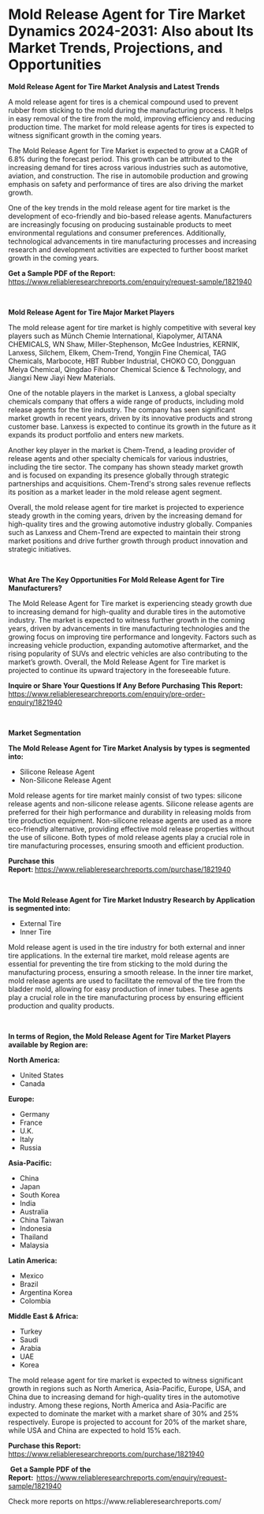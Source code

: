 <p><h1>Mold Release Agent for Tire Market Dynamics 2024-2031: Also about Its Market Trends, Projections, and Opportunities</h1></p><p><strong>Mold Release Agent for Tire Market Analysis and Latest Trends</strong></p>
<p><p>A mold release agent for tires is a chemical compound used to prevent rubber from sticking to the mold during the manufacturing process. It helps in easy removal of the tire from the mold, improving efficiency and reducing production time. The market for mold release agents for tires is expected to witness significant growth in the coming years.</p><p>The Mold Release Agent for Tire Market is expected to grow at a CAGR of 6.8% during the forecast period. This growth can be attributed to the increasing demand for tires across various industries such as automotive, aviation, and construction. The rise in automobile production and growing emphasis on safety and performance of tires are also driving the market growth.</p><p>One of the key trends in the mold release agent for tire market is the development of eco-friendly and bio-based release agents. Manufacturers are increasingly focusing on producing sustainable products to meet environmental regulations and consumer preferences. Additionally, technological advancements in tire manufacturing processes and increasing research and development activities are expected to further boost market growth in the coming years.</p></p>
<p><strong>Get a Sample PDF of the Report:&nbsp;</strong> <a href="https://www.reliableresearchreports.com/enquiry/request-sample/1821940">https://www.reliableresearchreports.com/enquiry/request-sample/1821940</a></p>
<p>&nbsp;</p>
<p><strong>Mold Release Agent for Tire Major Market Players</strong></p>
<p><p>The mold release agent for tire market is highly competitive with several key players such as Münch Chemie International, Kiapolymer, AITANA CHEMICALS, WN Shaw, Miller-Stephenson, McGee Industries, KERNIK, Lanxess, Silchem, Elkem, Chem-Trend, Yongjin Fine Chemical, TAG Chemicals, Marbocote, HBT Rubber Industrial, CHOKO CO, Dongguan Meiya Chemical, Qingdao Fihonor Chemical Science & Technology, and Jiangxi New Jiayi New Materials.</p><p>One of the notable players in the market is Lanxess, a global specialty chemicals company that offers a wide range of products, including mold release agents for the tire industry. The company has seen significant market growth in recent years, driven by its innovative products and strong customer base. Lanxess is expected to continue its growth in the future as it expands its product portfolio and enters new markets.</p><p>Another key player in the market is Chem-Trend, a leading provider of release agents and other specialty chemicals for various industries, including the tire sector. The company has shown steady market growth and is focused on expanding its presence globally through strategic partnerships and acquisitions. Chem-Trend's strong sales revenue reflects its position as a market leader in the mold release agent segment.</p><p>Overall, the mold release agent for tire market is projected to experience steady growth in the coming years, driven by the increasing demand for high-quality tires and the growing automotive industry globally. Companies such as Lanxess and Chem-Trend are expected to maintain their strong market positions and drive further growth through product innovation and strategic initiatives.</p></p>
<p>&nbsp;</p>
<p><strong>What Are The Key Opportunities For Mold Release Agent for Tire Manufacturers?</strong></p>
<p><p>The Mold Release Agent for Tire market is experiencing steady growth due to increasing demand for high-quality and durable tires in the automotive industry. The market is expected to witness further growth in the coming years, driven by advancements in tire manufacturing technologies and the growing focus on improving tire performance and longevity. Factors such as increasing vehicle production, expanding automotive aftermarket, and the rising popularity of SUVs and electric vehicles are also contributing to the market’s growth. Overall, the Mold Release Agent for Tire market is projected to continue its upward trajectory in the foreseeable future.</p></p>
<p><strong>Inquire or Share Your Questions If Any Before Purchasing This Report:</strong> <a href="https://www.reliableresearchreports.com/enquiry/pre-order-enquiry/1821940">https://www.reliableresearchreports.com/enquiry/pre-order-enquiry/1821940</a></p>
<p>&nbsp;</p>
<p><strong>Market Segmentation</strong></p>
<p><strong>The Mold Release Agent for Tire Market Analysis by types is segmented into:</strong></p>
<p><ul><li>Silicone Release Agent</li><li>Non-Silicone Release Agent</li></ul></p>
<p><p>Mold release agents for tire market mainly consist of two types: silicone release agents and non-silicone release agents. Silicone release agents are preferred for their high performance and durability in releasing molds from tire production equipment. Non-silicone release agents are used as a more eco-friendly alternative, providing effective mold release properties without the use of silicone. Both types of mold release agents play a crucial role in tire manufacturing processes, ensuring smooth and efficient production.</p></p>
<p><strong>Purchase this Report:&nbsp;</strong><a href="https://www.reliableresearchreports.com/purchase/1821940">https://www.reliableresearchreports.com/purchase/1821940</a></p>
<p>&nbsp;</p>
<p><strong>The Mold Release Agent for Tire Market Industry Research by Application is segmented into:</strong></p>
<p><ul><li>External Tire</li><li>Inner Tire</li></ul></p>
<p><p>Mold release agent is used in the tire industry for both external and inner tire applications. In the external tire market, mold release agents are essential for preventing the tire from sticking to the mold during the manufacturing process, ensuring a smooth release. In the inner tire market, mold release agents are used to facilitate the removal of the tire from the bladder mold, allowing for easy production of inner tubes. These agents play a crucial role in the tire manufacturing process by ensuring efficient production and quality products.</p></p>
<p>&nbsp;</p>
<p><strong>In terms of Region, the Mold Release Agent for Tire Market Players available by Region are:</strong></p>
<p>
    <p> <strong> North America: </strong>
        <ul>
            <li>United States</li>
            <li>Canada</li>
        </ul>
        </p> 
    <p> <strong> Europe: </strong>
        <ul>
            <li>Germany</li>
            <li>France</li>
            <li>U.K.</li>
            <li>Italy</li>
            <li>Russia</li>
        </ul>
        </p> 
    <p> <strong> Asia-Pacific: </strong>
        <ul>
            <li>China</li>
            <li>Japan</li>
            <li>South Korea</li>
            <li>India</li>
            <li>Australia</li>
            <li>China Taiwan</li>
            <li>Indonesia</li>
            <li>Thailand</li>
            <li>Malaysia</li>
        </ul>
        </p> 
    <p> <strong> Latin America: </strong>
        <ul>
            <li>Mexico</li>
            <li>Brazil</li>
            <li>Argentina Korea</li>
            <li>Colombia</li>
        </ul>
        </p> 
    <p> <strong> Middle East & Africa: </strong>
        <ul>
            <li>Turkey</li>
            <li>Saudi</li>
            <li>Arabia</li>
            <li>UAE</li>
            <li>Korea</li>
        </ul>
    </p>
    </p>
<p><p>The mold release agent for tire market is expected to witness significant growth in regions such as North America, Asia-Pacific, Europe, USA, and China due to increasing demand for high-quality tires in the automotive industry. Among these regions, North America and Asia-Pacific are expected to dominate the market with a market share of 30% and 25% respectively. Europe is projected to account for 20% of the market share, while USA and China are expected to hold 15% each.</p></p>
<p><strong>Purchase this Report: </strong><a href="https://www.reliableresearchreports.com/purchase/1821940">https://www.reliableresearchreports.com/purchase/1821940</a></p>
<p>&nbsp;<strong>Get a Sample PDF of the Report:&nbsp;&nbsp;</strong><a href="https://www.reliableresearchreports.com/enquiry/request-sample/1821940">https://www.reliableresearchreports.com/enquiry/request-sample/1821940</a></p>
<p><strong></strong></p>
<p>Check more reports on https://www.reliableresearchreports.com/</p>